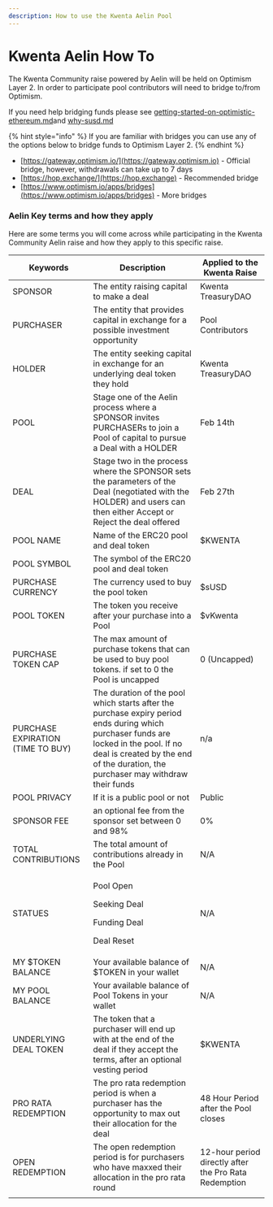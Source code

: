 ```yaml
---
description: How to use the Kwenta Aelin Pool
---
```


# Kwenta Aelin How To

The Kwenta Community raise powered by Aelin will be held on Optimism Layer 2. In order to participate pool contributors will need to bridge to/from Optimism.

If you need help bridging funds please see [getting-started-on-optimistic-ethereum.md](../../../onboard/how-to-start-using-kwenta/getting-started-on-optimistic-ethereum.md "mention")and [why-susd.md](../../../onboard/how-to-start-using-kwenta/why-susd.md "mention")

{% hint style="info" %}
If you are familiar with bridges you can use any of the options below to bridge funds to Optimism Layer 2.
{% endhint %}

* [https://gateway.optimism.io/](https://gateway.optimism.io) - Official bridge, however, withdrawals can take up to 7 days
* [https://hop.exchange/](https://hop.exchange) - Recommended bridge
* [https://www.optimism.io/apps/bridges](https://www.optimism.io/apps/bridges) - More bridges

### Aelin Key terms and how they apply

Here are some terms you will come across while participating in the Kwenta Community Aelin raise and how they apply to this specific raise.

| Keywords                          | Description                                                                                                                                                                                                               | Applied to the Kwenta Raise                           |
| --------------------------------- | ------------------------------------------------------------------------------------------------------------------------------------------------------------------------------------------------------------------------- | ----------------------------------------------------- |
| SPONSOR                           | The entity raising capital to make a deal                                                                                                                                                                                 | Kwenta TreasuryDAO                                    |
| PURCHASER                         | The entity that provides capital in exchange for a possible investment opportunity                                                                                                                                        | Pool Contributors                                     |
| HOLDER                            | The entity seeking capital in exchange for an underlying deal token they hold                                                                                                                                             | Kwenta TreasuryDAO                                    |
| POOL                              | Stage one of the Aelin process where a SPONSOR invites PURCHASERs to join a Pool of capital to pursue a Deal with a HOLDER                                                                                                | Feb 14th                                              |
| DEAL                              | Stage two in the process where the SPONSOR sets the parameters of the Deal (negotiated with the HOLDER) and users can then either Accept or Reject the deal offered                                                       | Feb 27th                                              |
| POOL NAME                         | Name of the ERC20 pool and deal token                                                                                                                                                                                     | $KWENTA                                               |
| POOL SYMBOL                       | The symbol of the ERC20 pool and deal token                                                                                                                                                                               |                                                       |
| PURCHASE CURRENCY                 | The currency used to buy the pool token                                                                                                                                                                                   | $sUSD                                                 |
| POOL TOKEN                        | The token you receive after your purchase into a Pool                                                                                                                                                                     | $vKwenta                                              |
| PURCHASE TOKEN CAP                | The max amount of purchase tokens that can be used to buy pool tokens. if set to 0 the Pool is uncapped                                                                                                                   | 0 (Uncapped)                                          |
| PURCHASE EXPIRATION (TIME TO BUY) | The duration of the pool which starts after the purchase expiry period ends during which purchaser funds are locked in the pool. If no deal is created by the end of the duration, the purchaser may withdraw their funds | n/a                                                   |
| POOL PRIVACY                      | If it is a public pool or not                                                                                                                                                                                             | Public                                                |
| SPONSOR FEE                       | an optional fee from the sponsor set between 0 and 98%                                                                                                                                                                    | 0%                                                    |
| TOTAL CONTRIBUTIONS               | The total amount of contributions already in the Pool                                                                                                                                                                     | N/A                                                   |
| STATUES                           | <p>Pool Open</p><p>Seeking Deal</p><p>Funding Deal</p><p>Deal Reset</p>                                                                                                                                                   | N/A                                                   |
| MY $TOKEN BALANCE                 | Your available balance of $TOKEN in your wallet                                                                                                                                                                           | N/A                                                   |
| MY POOL BALANCE                   | Your available balance of Pool Tokens in your wallet                                                                                                                                                                      | N/A                                                   |
| UNDERLYING DEAL TOKEN             | The token that a purchaser will end up with at the end of the deal if they accept the terms, after an optional vesting period                                                                                             | $KWENTA                                               |
| PRO RATA REDEMPTION               | The pro rata redemption period is when a purchaser has the opportunity to max out their allocation for the deal                                                                                                           | 48 Hour Period after the Pool closes                  |
| OPEN REDEMPTION                   | The open redemption period is for purchasers who have maxxed their allocation in the pro rata round                                                                                                                       | 12-hour period directly after the Pro Rata Redemption |
|                                   |                                                                                                                                                                                                                           |                                                       |

